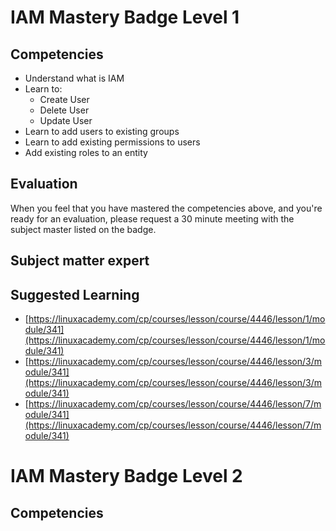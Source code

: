 # IAM Mastery Badge Level 1

## Competencies

 - Understand what is IAM
 - Learn to:
	 - Create User
	 - Delete User
	 - Update User
- Learn to add users to existing groups
- Learn to add existing permissions to users
- Add existing roles to an entity

## Evaluation

When you feel that you have mastered the competencies above, and you're ready for an evaluation, please request a 30 minute meeting with the subject master listed on the badge.

## Subject matter expert

## Suggested Learning

- [https://linuxacademy.com/cp/courses/lesson/course/4446/lesson/1/module/341](https://linuxacademy.com/cp/courses/lesson/course/4446/lesson/1/module/341)
- [https://linuxacademy.com/cp/courses/lesson/course/4446/lesson/3/module/341](https://linuxacademy.com/cp/courses/lesson/course/4446/lesson/3/module/341)
- [https://linuxacademy.com/cp/courses/lesson/course/4446/lesson/7/module/341](https://linuxacademy.com/cp/courses/lesson/course/4446/lesson/7/module/341)

# IAM Mastery Badge Level 2

## Competencies
